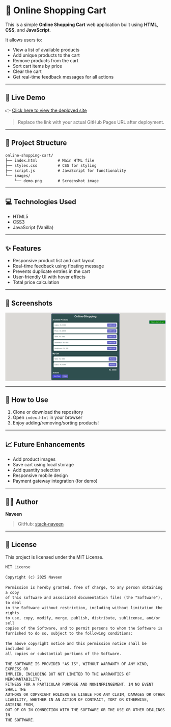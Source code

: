 # 🛒 Online Shopping Cart

This is a simple **Online Shopping Cart** web application built using **HTML**, **CSS**, and **JavaScript**.

It allows users to:
- View a list of available products
- Add unique products to the cart
- Remove products from the cart
- Sort cart items by price
- Clear the cart
- Get real-time feedback messages for all actions

---

## 🚀 Live Demo

👉 [Click here to view the deployed site](https://stack-naveen.github.io/Online-Shopping-Cart/)

> Replace the link with your actual GitHub Pages URL after deployment.

---

## 📂 Project Structure

```
online-shopping-cart/
├── index.html         # Main HTML file
├── styles.css         # CSS for styling
├── script.js          # JavaScript for functionality
└── images/
    └── demo.png       # Screenshot image
```

---

## 💻 Technologies Used

- HTML5  
- CSS3  
- JavaScript (Vanilla)

---

## ✨ Features

- Responsive product list and cart layout
- Real-time feedback using floating message
- Prevents duplicate entries in the cart
- User-friendly UI with hover effects
- Total price calculation

---

## 📸 Screenshots

![Screenshot](images/demo.png)

---

## 📌 How to Use

1. Clone or download the repository
2. Open `index.html` in your browser
3. Enjoy adding/removing/sorting products!

---

## 📈 Future Enhancements

- Add product images
- Save cart using local storage
- Add quantity selection
- Responsive mobile design
- Payment gateway integration (for demo)

---

## 🧑‍💻 Author

**Naveen**  
> GitHub: [stack-naveen](https://github.com/stack-naveen)

---

## 📝 License

This project is licensed under the MIT License.

```
MIT License

Copyright (c) 2025 Naveen

Permission is hereby granted, free of charge, to any person obtaining a copy
of this software and associated documentation files (the "Software"), to deal
in the Software without restriction, including without limitation the rights  
to use, copy, modify, merge, publish, distribute, sublicense, and/or sell  
copies of the Software, and to permit persons to whom the Software is  
furnished to do so, subject to the following conditions:

The above copyright notice and this permission notice shall be included in  
all copies or substantial portions of the Software.

THE SOFTWARE IS PROVIDED "AS IS", WITHOUT WARRANTY OF ANY KIND, EXPRESS OR  
IMPLIED, INCLUDING BUT NOT LIMITED TO THE WARRANTIES OF MERCHANTABILITY,  
FITNESS FOR A PARTICULAR PURPOSE AND NONINFRINGEMENT. IN NO EVENT SHALL THE  
AUTHORS OR COPYRIGHT HOLDERS BE LIABLE FOR ANY CLAIM, DAMAGES OR OTHER  
LIABILITY, WHETHER IN AN ACTION OF CONTRACT, TORT OR OTHERWISE, ARISING FROM,  
OUT OF OR IN CONNECTION WITH THE SOFTWARE OR THE USE OR OTHER DEALINGS IN  
THE SOFTWARE.
```
